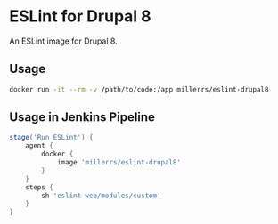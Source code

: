 # ESLint for Drupal 8
An ESLint image for Drupal 8.

## Usage

```bash
docker run -it --rm -v /path/to/code:/app millerrs/eslint-drupal8
```

## Usage in Jenkins Pipeline

```groovy
stage('Run ESLint') {
    agent {
        docker {
            image 'millerrs/eslint-drupal8'
        }
    }
    steps {
        sh 'eslint web/modules/custom'
    }
}
```
